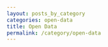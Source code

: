 ```yaml
---
layout: posts_by_category
categories: open-data
title: Open Data
permalink: /category/open-data
---
```

